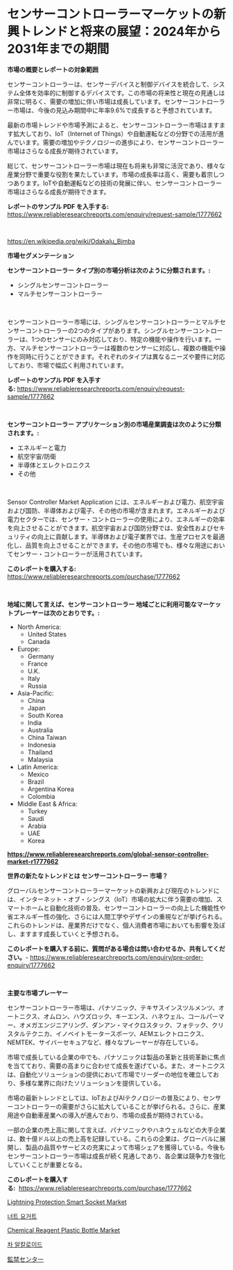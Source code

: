 <p><h1>センサーコントローラーマーケットの新興トレンドと将来の展望：2024年から2031年までの期間</h1></p><p><strong>市場の概要とレポートの対象範囲</strong></p>
<p><p>センサーコントローラーは、センサーデバイスと制御デバイスを統合して、システム全体を効率的に制御するデバイスです。この市場の将来性と現在の見通しは非常に明るく、需要の増加に伴い市場は成長しています。センサーコントローラー市場は、今後の見込み期間中に年率9.6%で成長すると予想されています。</p><p>最新の市場トレンドや市場予測によると、センサーコントローラー市場はますます拡大しており、IoT（Internet of Things）や自動運転などの分野での活用が進んでいます。需要の増加やテクノロジーの進歩により、センサーコントローラー市場はさらなる成長が期待されています。</p><p>総じて、センサーコントローラー市場は現在も将来も非常に活況であり、様々な産業分野で重要な役割を果たしています。市場の成長率は高く、需要も着宗しつつあります。IoTや自動運転などの技術の発展に伴い、センサーコントローラー市場はさらなる成長が期待できます。</p></p>
<p><strong>レポートのサンプル PDF を入手する:</strong> <a href="https://www.reliableresearchreports.com/enquiry/request-sample/1777662">https://www.reliableresearchreports.com/enquiry/request-sample/1777662</a></p>
<p>&nbsp;</p>
<p><a href="https://en.wikipedia.org/wiki/Odakalu_Bimba">https://en.wikipedia.org/wiki/Odakalu_Bimba</a></p>
<p><strong>市場セグメンテーション</strong></p>
<p><strong>センサーコントローラー タイプ別の市場分析は次のように分類されます。:</strong></p>
<p><ul><li>シングルセンサーコントローラー</li><li>マルチセンサーコントローラー</li></ul></p>
<p>&nbsp;</p>
<p><p>センサーコントローラー市場には、シングルセンサーコントローラーとマルチセンサーコントローラーの2つのタイプがあります。シングルセンサーコントローラーは、1つのセンサーにのみ対応しており、特定の機能や操作を行います。一方、マルチセンサーコントローラーは複数のセンサーに対応し、複数の機能や操作を同時に行うことができます。それぞれのタイプは異なるニーズや要件に対応しており、市場で幅広く利用されています。</p></p>
<p><strong>レポートのサンプル PDF を入手する:</strong>&nbsp;<a href="https://www.reliableresearchreports.com/enquiry/request-sample/1777662">https://www.reliableresearchreports.com/enquiry/request-sample/1777662</a></p>
<p>&nbsp;</p>
<p><strong> センサーコントローラー アプリケーション別の市場産業調査は次のように分類されます。:</strong></p>
<p><ul><li>エネルギーと電力</li><li>航空宇宙/防衛</li><li>半導体とエレクトロニクス</li><li>その他</li></ul></p>
<p>&nbsp;</p>
<p><p>Sensor Controller Market Application には、エネルギーおよび電力、航空宇宙および国防、半導体および電子、その他の市場が含まれます。エネルギーおよび電力セクターでは、センサー・コントローラーの使用により、エネルギーの効率を向上させることができます。航空宇宙および国防分野では、安全性およびセキュリティの向上に貢献します。半導体および電子業界では、生産プロセスを最適化し、品質を向上させることができます。その他の市場でも、様々な用途においてセンサー・コントローラーが活用されています。</p></p>
<p><strong>このレポートを購入する:</strong>&nbsp; <a href="https://www.reliableresearchreports.com/purchase/1777662">https://www.reliableresearchreports.com/purchase/1777662</a></p>
<p>&nbsp;</p>
<p><strong>地域に関して言えば、センサーコントローラー 地域ごとに利用可能なマーケットプレーヤーは次のとおりです。:</strong></p>
<p><ul>
    <li>
        North America:
        <ul>
            <li>United States</li>
            <li>Canada</li>
        </ul>
    </li>
    <li>
        Europe:
        <ul>
            <li>Germany</li>
            <li>France</li>
            <li>U.K.</li>
            <li>Italy</li>
            <li>Russia</li>
        </ul>
    </li>
    <li>
        Asia-Pacific:
        <ul>
            <li>China</li>
            <li>Japan</li>
            <li>South Korea</li>
            <li>India</li>
            <li>Australia</li>
            <li>China Taiwan</li>
            <li>Indonesia</li>
            <li>Thailand</li>
            <li>Malaysia</li>
        </ul>
    </li>
    <li>
        Latin America:
        <ul>
            <li>Mexico</li>
            <li>Brazil</li>
            <li>Argentina Korea</li>
            <li>Colombia</li>
        </ul>
    </li>
    <li>
        Middle East & Africa:
        <ul>
            <li>Turkey</li>
            <li>Saudi</li>
            <li>Arabia</li>
            <li>UAE</li>
            <li>Korea</li>
        </ul>
    </li>
    </ul></p>
<p><strong><a href="https://www.reliableresearchreports.com/global-sensor-controller-market-r1777662">https://www.reliableresearchreports.com/global-sensor-controller-market-r1777662</a></strong>&nbsp;</p>
<p><strong>世界の新たなトレンドとは センサーコントローラー 市場？</strong></p>
<p><p>グローバルセンサーコントローラーマーケットの新興および現在のトレンドには、インターネット・オブ・シングス（IoT）市場の拡大に伴う需要の増加、スマートホームと自動化技術の普及、センサーコントローラーの向上した機能性や省エネルギー性の強化、さらには人間工学やデザインの重視などが挙げられる。 これらのトレンドは、産業界だけでなく、個人消費者市場においても影響を及ぼし、ますます成長していくと予想される。</p></p>
<p><strong>このレポートを購入する前に、質問がある場合は問い合わせるか、共有してください。</strong>- <a href="https://www.reliableresearchreports.com/enquiry/pre-order-enquiry/1777662">https://www.reliableresearchreports.com/enquiry/pre-order-enquiry/1777662</a></p>
<p>&nbsp;</p>
<p><strong>主要な市場プレーヤー</strong></p>
<p><p>センサーコントローラー市場は、パナソニック、テキサスインスツルメンツ、オートニクス、オムロン、ハウズロック、キーエンス、ハネウェル、コールパーマー、オメガエンジニアリング、ダンアン・マイクロスタック、フォテック、クリスタルテクニカ、イノベイトモータースポーツ、AEMエレクトロニクス、NEMTEK、サイバーセキュアなど、様々なプレーヤーが存在している。</p><p>市場で成長している企業の中でも、パナソニックは製品の革新と技術革新に焦点を当てており、需要の高まりに合わせて成長を遂げている。また、オートニクスは、自動化ソリューションの提供において市場でリーダーの地位を確立しており、多様な業界に向けたソリューションを提供している。</p><p>市場の最新トレンドとしては、IoTおよびAIテクノロジーの普及により、センサーコントローラーの需要がさらに拡大していることが挙げられる。さらに、産業用途や自動車産業への導入が進んでおり、市場の成長が期待されている。</p><p>一部の企業の売上高に関して言えば、パナソニックやハネウェルなどの大手企業は、数十億ドル以上の売上高を記録している。これらの企業は、グローバルに展開し、製品の品質やサービスの充実によって市場シェアを獲得している。今後もセンサーコントローラー市場は成長が続く見通しであり、各企業は競争力を強化していくことが重要となる。</p></p>
<p><strong>このレポートを購入する:</strong>&nbsp;&nbsp;<a href="https://www.reliableresearchreports.com/purchase/1777662">https://www.reliableresearchreports.com/purchase/1777662</a></p>
<p><p><a href="https://medium.com/@fosterfahey1016/global-lightning-protection-smart-socket-industry-research-report-competitive-landscape-market-0573c1f5fad1">Lightning Protection Smart Socket Market</a></p><p><a href="https://github.com/alpinestartsekian/Market-Research-Report-List-2/blob/main/813455533418.md">너트 요거트</a></p><p><a href="https://medium.com/@luke.wilson7856/chemical-reagent-plastic-bottle-market-research-report-market-forecast-and-growth-prospects-with-a-a9e68c4d5654">Chemical Reagent Plastic Bottle Market</a></p><p><a href="https://github.com/muchswr/Market-Research-Report-List-2/blob/main/390355333419.md">차 알칼로이드</a></p><p><a href="https://github.com/zjkmgcs938405/Market-Research-Report-List-3/blob/main/171730426214.md">監禁センター</a></p></p>